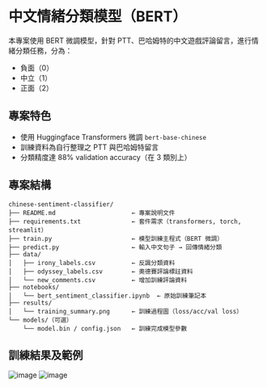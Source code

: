 # 中文情緒分類模型（BERT）

本專案使用 BERT 微調模型，針對 PTT、巴哈姆特的中文遊戲評論留言，進行情緒分類任務，分為：

- 負面（0）
- 中立（1）
- 正面（2）

## 專案特色
- 使用 Huggingface Transformers 微調 `bert-base-chinese`
- 訓練資料為自行整理之 PTT 與巴哈姆特留言
- 分類精度達 88% validation accuracy（在 3 類別上）


## 專案結構

```
chinese-sentiment-classifier/
├── README.md                     ← 專案說明文件
├── requirements.txt              ← 套件需求（transformers, torch, streamlit）
├── train.py                      ← 模型訓練主程式（BERT 微調）
├── predict.py                    ← 輸入中文句子 → 回傳情緒分類
├── data/
│   ├── irony_labels.csv          ← 反諷分類資料
│   ├── odyssey_labels.csv        ← 奧德賽評論標註資料
│   └── new_comments.csv          ← 增加訓練評論資料
├── notebooks/
│   └── bert_sentiment_classifier.ipynb  ← 原始訓練筆記本
├── results/
│   └── training_summary.png      ← 訓練過程圖（loss/acc/val loss）
└── models/（可選）
    └── model.bin / config.json   ← 訓練完成模型參數
```

## 訓練結果及範例

![image](https://github.com/user-attachments/assets/649ea6b8-b814-493d-9e49-5661549ed627)
![image](https://github.com/user-attachments/assets/5ecb1fb3-dd1c-42a2-bcb1-7b039a1f9c80)
